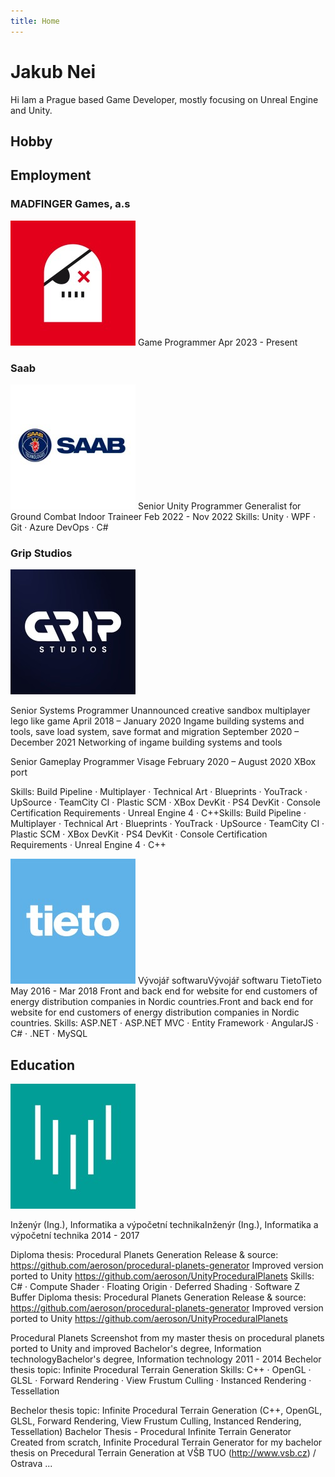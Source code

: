 ```yaml
---
title: Home
---
```


# Jakub Nei
Hi Iam a Prague based Game Developer, mostly focusing on Unreal Engine and Unity.



## Hobby


## Employment

### MADFINGER Games, a.s
![Madfinger Games logo](assets/img/about-me/logo-mfg.jpg)
Game Programmer
Apr 2023 - Present


### Saab
![Saab logo](assets/img/about-me/logo-saab.jpg)
Senior Unity Programmer
Generalist for Ground Combat Indoor Traineer
Feb 2022 - Nov 2022
Skills: Unity · WPF · Git · Azure DevOps · C#

### Grip Studios
![GRIP logo](assets/img/about-me/logo-grip.jpg)

Senior Systems Programmer
Unannounced creative sandbox multiplayer lego like game
April 2018 – January 2020
Ingame building systems and tools, save load system, save format and migration
September 2020 – December 2021
Networking of ingame building systems and tools

Senior Gameplay Programmer
Visage
February 2020 – August 2020
XBox port

Skills: Build Pipeline · Multiplayer · Technical Art · Blueprints · YouTrack · UpSource · TeamCity CI · Plastic SCM · XBox DevKit · PS4 DevKit · Console Certification Requirements · Unreal Engine 4 · C++Skills: Build Pipeline · Multiplayer · Technical Art · Blueprints · YouTrack · UpSource · TeamCity CI · Plastic SCM · XBox DevKit · PS4 DevKit · Console Certification Requirements · Unreal Engine 4 · C++

![Tieto logo](assets/img/about-me/logo-tieto.jpg)
Vývojář softwaruVývojář softwaru
TietoTieto
May 2016 - Mar 2018
Front and back end for website for end customers of energy distribution companies in Nordic countries.Front and back end for website for end customers of energy distribution companies in Nordic countries.
Skills: ASP.NET · ASP.NET MVC · Entity Framework · AngularJS · C# · .NET · MySQL

## Education

![Technical University of Ostrava logo](assets/img/about-me/logo-vsb.jpg)

Inženýr (Ing.), Informatika a výpočetní technikaInženýr (Ing.), Informatika a výpočetní technika
2014 - 2017

Diploma thesis: Procedural Planets Generation
Release & source: https://github.com/aeroson/procedural-planets-generator
Improved version ported to Unity https://github.com/aeroson/UnityProceduralPlanets
Skills: C# · Compute Shader · Floating Origin · Deferred Shading · Software Z Buffer
Diploma thesis: Procedural Planets Generation Release & source: https://github.com/aeroson/procedural-planets-generator 
Improved version ported to Unity https://github.com/aeroson/UnityProceduralPlanets 


Procedural Planets
Screenshot from my master thesis on procedural planets ported to Unity and improved
Bachelor's degree, Information technologyBachelor's degree, Information technology
2011 - 2014
Bechelor thesis topic: Infinite Procedural Terrain Generation
Skills: C++ · OpenGL · GLSL · Forward Rendering · View Frustum Culling · Instanced Rendering · Tessellation

Bechelor thesis topic: Infinite Procedural Terrain Generation (C++, OpenGL, GLSL, Forward Rendering, View Frustum Culling, Instanced Rendering, Tessellation)
Bachelor Thesis - Procedural Infinite Terrain Generator
Created from scratch, Infinite Procedural Terrain Generator for my bachelor thesis on Precedural Terrain Generation at VŠB TUO (http://www.vsb.cz) / Ostrava ...